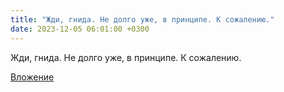 ```yaml
---
title: "Жди, гнида. Не долго уже, в принципе. К сожалению."
date: 2023-12-05 06:01:00 +0300
---
```


Жди, гнида. Не долго уже, в принципе. К сожалению.

[Вложение](/assets/vk_photos/1/bG-raMIVFTI.jpg)
